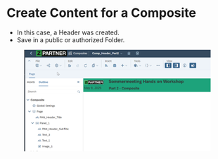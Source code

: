 # Create Content for a Composite

* In this case, a Header was created.
* Save in a public or authorized Folder.

<figure><img src="../.gitbook/assets/image (2) (1).png" alt=""><figcaption></figcaption></figure>

